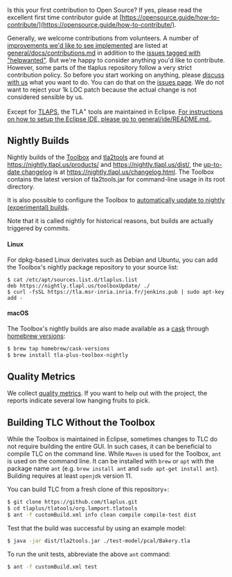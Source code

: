 Is this your first contribution to Open Source? If yes, please read the excellent first time contributor guide at [https://opensource.guide/how-to-contribute/](https://opensource.guide/how-to-contribute/).

Generally, we welcome contributions from volunteers. A number of [improvements we'd like to see implemented](https://github.com/tlaplus/tlaplus/blob/master/general/docs/contributions.md) are listed at [general/docs/contributions.md](https://github.com/tlaplus/tlaplus/blob/master/general/docs/contributions.md) in addition to the [issues tagged with "helpwanted"](https://github.com/tlaplus/tlaplus/issues?q=is%3Aopen+is%3Aissue+label%3A%22help+wanted%22). But we're happy to consider anything you'd like to contribute. However, some parts of the tlaplus repository follow a very strict contribution policy. So before you start working on anything, please [discuss with us](https://github.com/tlaplus/tlaplus/issues) what you want to do. You can do that on the [issues page](https://github.com/tlaplus/tlaplus/issues). We do not want to reject your 1k LOC patch because the actual change is not considered sensible by us.

 

Except for [TLAPS](https://tla.msr-inria.inria.fr/tlaps/content/Home.html), the TLA<sup>+</sup> tools are maintained in Eclipse. [For instructions on how to setup the Eclipse IDE, please go to general/ide/README.md.](https://github.com/tlaplus/tlaplus/tree/master/general/ide).

Nightly Builds
--------------

Nightly builds of the [Toolbox](https://nightly.tlapl.us/products/) and [tla2tools](https://nightly.tlapl.us/dist/) are found at https://nightly.tlapl.us/products/ and https://nightly.tlapl.us/dist/, the [up-to-date changelog](https://nightly.tlapl.us/changelog.html) is at https://nightly.tlapl.us/changelog.html.  The Toolbox contains the latest version of tla2tools.jar for command-line usage in its root directory.

It is also possible to configure the Toolbox to [automatically update to nightly (experimental) builds](https://nightly.tlapl.us/doc/update/update-preferences.html).  

Note that it is called nightly for historical reasons, but builds are actually triggered by commits.

#### Linux

For dpkg-based Linux derivates such as Debian and Ubuntu, you can add the Toolbox's nightly package repository to your source list:

```
$ cat /etc/apt/sources.list.d/tlaplus.list
deb https://nightly.tlapl.us/toolboxUpdate/ ./
$ curl -fsSL https://tla.msr-inria.inria.fr/jenkins.pub | sudo apt-key add -
```

#### macOS

The Toolbox's nightly builds are also made available as a [cask](https://github.com/Homebrew/homebrew-cask-versions/blob/master/Casks/tla-plus-toolbox-nightly.rb) through [homebrew versions](https://github.com/Homebrew/homebrew-cask-versions#usage):

```bash
$ brew tap homebrew/cask-versions
$ brew install tla-plus-toolbox-nightly
```

Quality Metrics
---------------

We collect [quality metrics](https://sonarcloud.io/organizations/tlaplus/projects). If you want to help out with the project, the reports indicate several low hanging fruits to pick.

Building TLC Without the Toolbox
---------------------------------
While the Toolbox is maintained in Eclipse, sometimes changes to TLC do not require building the entire GUI. In such cases, it can be beneficial to compile TLC on the command line. While `Maven` is used for the Toolbox, `ant` is used on the command line. It can be installed with `brew` or `apt` with the package name `ant` (e.g. `brew install ant` and `sudo apt-get install ant`). Building requires at least `openjdk` version 11. 

You can build TLC from a fresh clone of this repository+:
```bash
$ git clone https://github.com/tlaplus.git
$ cd tlaplus/tlatools/org.lamport.tlatools
$ ant -f customBuild.xml info clean compile compile-test dist
```
Test that the build was successful by using an example model:
```bash
$ java -jar dist/tla2tools.jar ./test-model/pcal/Bakery.tla
```
To run the unit tests, abbreviate the above `ant` command:
```bash
$ ant -f customBuild.xml test
```

